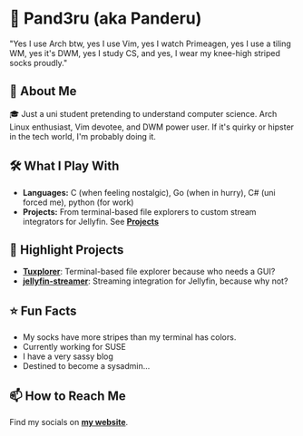 # 🐧 Pand3ru (aka Panderu)

"Yes I use Arch btw, yes I use Vim, yes I watch Primeagen, 
yes I use a tiling WM, yes it's DWM, yes I study CS, 
and yes, I wear my knee-high striped socks proudly."

## 🚀 About Me
🎓 Just a uni student pretending to understand computer science. Arch Linux enthusiast, Vim devotee, and DWM power user. If it's quirky or hipster in the tech world, I'm probably doing it.

## 🛠️ What I Play With
- **Languages:** C (when feeling nostalgic), Go (when in hurry), C# (uni forced me), python (for work)
- **Projects:** From terminal-based file explorers to custom stream integrators for Jellyfin. See **[Projects](https://panderu.org/projects/)**

## 🌟 Highlight Projects
- **[Tuxplorer](https://github.com/Pand3ru/Tuxplorer)**: Terminal-based file explorer because who needs a GUI?
- **[jellyfin-streamer](https://github.com/Pand3ru/jellyfin-streamer)**: Streaming integration for Jellyfin, because why not?

## ⭐ Fun Facts
- My socks have more stripes than my terminal has colors.
- Currently working for SUSE
- I have a very sassy blog
- Destined to become a sysadmin...

## 📫 How to Reach Me
Find my socials on **[my website](https://panderu.org)**.
